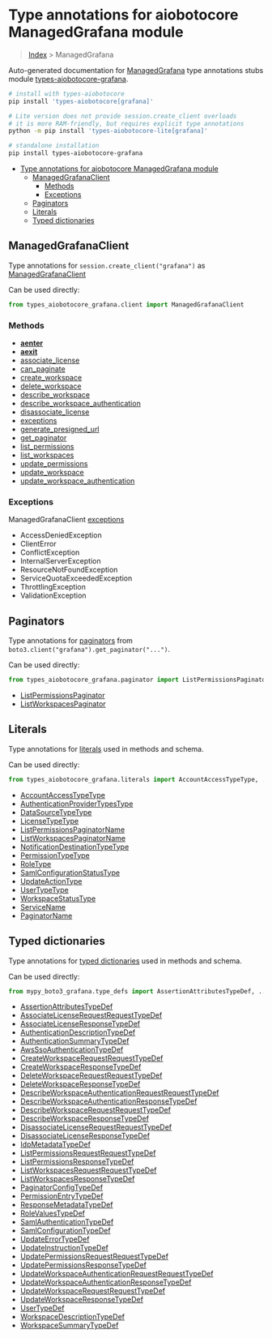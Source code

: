 <a id="type-annotations-for-aiobotocore-managedgrafana-module"></a>

# Type annotations for aiobotocore ManagedGrafana module

> [Index](..) > ManagedGrafana

Auto-generated documentation for
[ManagedGrafana](https://boto3.amazonaws.com/v1/documentation/api/latest/reference/services/grafana.html#ManagedGrafana)
type annotations stubs module
[types-aiobotocore-grafana](https://pypi.org/project/types-aiobotocore-grafana/).

```bash
# install with types-aiobotocore
pip install 'types-aiobotocore[grafana]'

# Lite version does not provide session.create_client overloads
# it is more RAM-friendly, but requires explicit type annotations
python -m pip install 'types-aiobotocore-lite[grafana]'

# standalone installation
pip install types-aiobotocore-grafana
```

- [Type annotations for aiobotocore ManagedGrafana module](#type-annotations-for-aiobotocore-managedgrafana-module)
  - [ManagedGrafanaClient](#managedgrafanaclient)
    - [Methods](#methods)
    - [Exceptions](#exceptions)
  - [Paginators](#paginators)
  - [Literals](#literals)
  - [Typed dictionaries](#typed-dictionaries)

<a id="managedgrafanaclient"></a>

## ManagedGrafanaClient

Type annotations for `session.create_client("grafana")` as
[ManagedGrafanaClient](./client.md)

Can be used directly:

```python
from types_aiobotocore_grafana.client import ManagedGrafanaClient
```

<a id="methods"></a>

### Methods

- [__aenter__](./client.md#__aenter__)
- [__aexit__](./client.md#__aexit__)
- [associate_license](./client.md#associate_license)
- [can_paginate](./client.md#can_paginate)
- [create_workspace](./client.md#create_workspace)
- [delete_workspace](./client.md#delete_workspace)
- [describe_workspace](./client.md#describe_workspace)
- [describe_workspace_authentication](./client.md#describe_workspace_authentication)
- [disassociate_license](./client.md#disassociate_license)
- [exceptions](./client.md#exceptions)
- [generate_presigned_url](./client.md#generate_presigned_url)
- [get_paginator](./client.md#get_paginator)
- [list_permissions](./client.md#list_permissions)
- [list_workspaces](./client.md#list_workspaces)
- [update_permissions](./client.md#update_permissions)
- [update_workspace](./client.md#update_workspace)
- [update_workspace_authentication](./client.md#update_workspace_authentication)

<a id="exceptions"></a>

### Exceptions

ManagedGrafanaClient [exceptions](./client.md#exceptions)

- AccessDeniedException
- ClientError
- ConflictException
- InternalServerException
- ResourceNotFoundException
- ServiceQuotaExceededException
- ThrottlingException
- ValidationException

<a id="paginators"></a>

## Paginators

Type annotations for [paginators](./paginators.md) from
`boto3.client("grafana").get_paginator("...")`.

Can be used directly:

```python
from types_aiobotocore_grafana.paginator import ListPermissionsPaginator, ...
```

- [ListPermissionsPaginator](./paginators.md#listpermissionspaginator)
- [ListWorkspacesPaginator](./paginators.md#listworkspacespaginator)

<a id="literals"></a>

## Literals

Type annotations for [literals](./literals.md) used in methods and schema.

Can be used directly:

```python
from types_aiobotocore_grafana.literals import AccountAccessTypeType, ...
```

- [AccountAccessTypeType](./literals.md#accountaccesstypetype)
- [AuthenticationProviderTypesType](./literals.md#authenticationprovidertypestype)
- [DataSourceTypeType](./literals.md#datasourcetypetype)
- [LicenseTypeType](./literals.md#licensetypetype)
- [ListPermissionsPaginatorName](./literals.md#listpermissionspaginatorname)
- [ListWorkspacesPaginatorName](./literals.md#listworkspacespaginatorname)
- [NotificationDestinationTypeType](./literals.md#notificationdestinationtypetype)
- [PermissionTypeType](./literals.md#permissiontypetype)
- [RoleType](./literals.md#roletype)
- [SamlConfigurationStatusType](./literals.md#samlconfigurationstatustype)
- [UpdateActionType](./literals.md#updateactiontype)
- [UserTypeType](./literals.md#usertypetype)
- [WorkspaceStatusType](./literals.md#workspacestatustype)
- [ServiceName](./literals.md#servicename)
- [PaginatorName](./literals.md#paginatorname)

<a id="typed-dictionaries"></a>

## Typed dictionaries

Type annotations for [typed dictionaries](./type_defs.md) used in methods and
schema.

Can be used directly:

```python
from mypy_boto3_grafana.type_defs import AssertionAttributesTypeDef, ...
```

- [AssertionAttributesTypeDef](./type_defs.md#assertionattributestypedef)
- [AssociateLicenseRequestRequestTypeDef](./type_defs.md#associatelicenserequestrequesttypedef)
- [AssociateLicenseResponseTypeDef](./type_defs.md#associatelicenseresponsetypedef)
- [AuthenticationDescriptionTypeDef](./type_defs.md#authenticationdescriptiontypedef)
- [AuthenticationSummaryTypeDef](./type_defs.md#authenticationsummarytypedef)
- [AwsSsoAuthenticationTypeDef](./type_defs.md#awsssoauthenticationtypedef)
- [CreateWorkspaceRequestRequestTypeDef](./type_defs.md#createworkspacerequestrequesttypedef)
- [CreateWorkspaceResponseTypeDef](./type_defs.md#createworkspaceresponsetypedef)
- [DeleteWorkspaceRequestRequestTypeDef](./type_defs.md#deleteworkspacerequestrequesttypedef)
- [DeleteWorkspaceResponseTypeDef](./type_defs.md#deleteworkspaceresponsetypedef)
- [DescribeWorkspaceAuthenticationRequestRequestTypeDef](./type_defs.md#describeworkspaceauthenticationrequestrequesttypedef)
- [DescribeWorkspaceAuthenticationResponseTypeDef](./type_defs.md#describeworkspaceauthenticationresponsetypedef)
- [DescribeWorkspaceRequestRequestTypeDef](./type_defs.md#describeworkspacerequestrequesttypedef)
- [DescribeWorkspaceResponseTypeDef](./type_defs.md#describeworkspaceresponsetypedef)
- [DisassociateLicenseRequestRequestTypeDef](./type_defs.md#disassociatelicenserequestrequesttypedef)
- [DisassociateLicenseResponseTypeDef](./type_defs.md#disassociatelicenseresponsetypedef)
- [IdpMetadataTypeDef](./type_defs.md#idpmetadatatypedef)
- [ListPermissionsRequestRequestTypeDef](./type_defs.md#listpermissionsrequestrequesttypedef)
- [ListPermissionsResponseTypeDef](./type_defs.md#listpermissionsresponsetypedef)
- [ListWorkspacesRequestRequestTypeDef](./type_defs.md#listworkspacesrequestrequesttypedef)
- [ListWorkspacesResponseTypeDef](./type_defs.md#listworkspacesresponsetypedef)
- [PaginatorConfigTypeDef](./type_defs.md#paginatorconfigtypedef)
- [PermissionEntryTypeDef](./type_defs.md#permissionentrytypedef)
- [ResponseMetadataTypeDef](./type_defs.md#responsemetadatatypedef)
- [RoleValuesTypeDef](./type_defs.md#rolevaluestypedef)
- [SamlAuthenticationTypeDef](./type_defs.md#samlauthenticationtypedef)
- [SamlConfigurationTypeDef](./type_defs.md#samlconfigurationtypedef)
- [UpdateErrorTypeDef](./type_defs.md#updateerrortypedef)
- [UpdateInstructionTypeDef](./type_defs.md#updateinstructiontypedef)
- [UpdatePermissionsRequestRequestTypeDef](./type_defs.md#updatepermissionsrequestrequesttypedef)
- [UpdatePermissionsResponseTypeDef](./type_defs.md#updatepermissionsresponsetypedef)
- [UpdateWorkspaceAuthenticationRequestRequestTypeDef](./type_defs.md#updateworkspaceauthenticationrequestrequesttypedef)
- [UpdateWorkspaceAuthenticationResponseTypeDef](./type_defs.md#updateworkspaceauthenticationresponsetypedef)
- [UpdateWorkspaceRequestRequestTypeDef](./type_defs.md#updateworkspacerequestrequesttypedef)
- [UpdateWorkspaceResponseTypeDef](./type_defs.md#updateworkspaceresponsetypedef)
- [UserTypeDef](./type_defs.md#usertypedef)
- [WorkspaceDescriptionTypeDef](./type_defs.md#workspacedescriptiontypedef)
- [WorkspaceSummaryTypeDef](./type_defs.md#workspacesummarytypedef)
